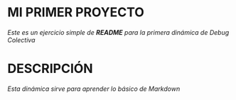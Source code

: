 # MI PRIMER PROYECTO
###### Este es un ejercicio simple de **README** para la primera dinámica de *Debug Colectiva*
# DESCRIPCIÓN
###### Esta dinámica sirve para aprender lo básico de Markdown
